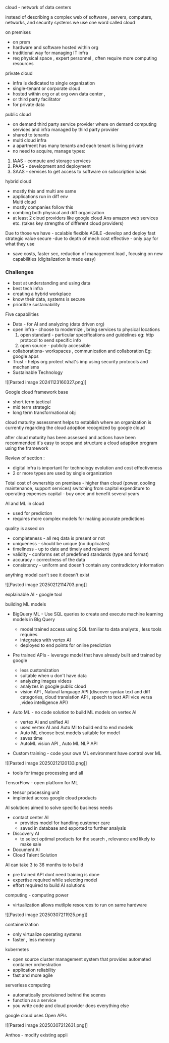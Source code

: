 cloud - network of data centers

instead of describing a complex web of software , servers, computers, networks, and security systems  we use one word called cloud 

on premises
- on prem
- hardware and software hosted within org
- traditional way for managing IT infra
- req physical space , expert personnel , often require more computing resources 

private cloud
- infra is dedicated to single organization 
- single-tenant or corporate cloud 
- hosted within org or at org own data center ,
- or third party facilitator
- for private data

public cloud 
- on demand third party service provider where on demand computing services and infra managed by  third party provider
- shared to tenants
- multi cloud infra 
- a apartment has many tenants and each tenant is living private 
- no need to acquire, manage 
types:
 1. IAAS - compute and storage services
 2. PAAS - development and deployment 
 3. SAAS - services to get access to software on subscription basis

hybrid cloud
- mostly this and multi are same
- applications run in diff env  
Multi cloud
- mostly companies follow this
- combing both physical and diff organization 
- at least 2 cloud providers like google cloud Ans amazon web services etc. (takes key strengths of different cloud providers)


Due to those 
we have - scalable 
flexible 
AGILE -develop and deploy fast 
strategic value 
secure -due to depth of mech 
cost effective - only pay for what they use 

- save costs, faster sec, reduction of management load , focusing on new capabilities (digitalization is made easy)

### Challenges

- best at understanding and using data 
- best tech infra 
- creating a hybrid workplace 
- know their data, systems is secure 
- prioritize sustainability 

Five capabilities
- Data - for AI and analyzing (data driven org)
- open infra - choose to modernize , bring services to physical locations
	 1. open standard - particular specifications and guidelines eg: http protocol to send specific info 
	 2. open source - publicly accessible 
- collaborations-  workspaces , communication and collaboration Eg: google apps
- Trust - helps org protect what's imp using security protocols and mechanisms
- Sustainable Technology 

![[Pasted image 20241123160327.png]]

Google cloud framework base 
- short term tactical
- mid term strategic 
- long term transformational obj 

cloud maturity assessment helps to establish where an organization is currently regarding the cloud adoption recognized by google cloud

after cloud maturity has been assessed and actions have been recommended it's easy to scope and structure a cloud adaption program using the framework


Review of section :

- digital infra is important for technology evolution and cost effectiveness
- 2 or more types are used by single organization 


Total cost of ownership 
on premises -  higher than cloud (power, cooling maintenance, support services)
switching from capital expenditure to operating expenses 
capital - buy once and benefit several years




AI and ML in cloud 

- used for prediction 
- requires more complex models for making accurate predictions

quality is assed on 
- completeness - all req data is present or not 
- uniqueness - should be unique (no duplicates)
- timeliness - up to date  and timely and relavent
- validity - conforms set of predefined standards (type and format)
- accuracy - correctness of the data 
- consistency - uniform and doesn't contain any contradictory information 

anything model can't see it doesn't exist

![[Pasted image 20250212114703.png]]

explainable AI - google tool

building ML models
- BigQuery ML - Use SQL queries to create and execute machine learning models in BIg Query
     - model trained access using SQL familiar to data analysts , less tools requires
     - integrates with vertex AI
     - deployed to end points for online prediction

- Pre trained APIs - leverage model that have already built and trained by google 
     - less customization 
     - suitable when u don't have data
     - analyzing images videos 
     - analyzes in google public cloud
     - vision API , Natural language API (discover syntax text and diff categories, cloud translation API , speech to text API vice versa ,video intelligence API)

- Auto ML - no code solution to build ML models on vertex AI
    - vertex Ai and unified AI 
    - used vertex AI and Auto Ml to build end to end models
    - Auto ML choose best models suitable for model
    - saves time 
    - AutoML vision API , Auto ML NLP API

- Custom training -  code your own ML environment have control over ML

![[Pasted image 20250212120133.png]]

- tools for image processing and all

TensorFlow - open platform for ML
- tensor processing unit 
- implented across google cloud products

AI solutions aimed to solve specific business needs
- contact center AI
     - provides model for handling customer care 
     - saved in database and exported to further analysis
- Discovery AI
     - to select optimal products for the search , relevance and likely to make sale
- Document AI 
- Cloud Talent Solution

AI can take 3 to 36 months to to build 
- pre trained API dont need training is done
- expertise required while selecting model 
- effort required to build AI solutions



computing - computing power 
- virtualization allows mutliple resources to run on same hardware 

![[Pasted image 20250307211925.png]]

containerization 
- only virtualize operating systems 
- faster , less memory 

kubernetes
- open source cluster management system that provides automated container orchestration
- application reliability
- fast and more agile

serverless computing 
- automatically provisioned behind the scenes
- function as a service
- you write code and cloud provider does everything else

google cloud uses Open APIs

![[Pasted image 20250307212631.png]]

Anthos - modify existing appli